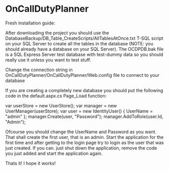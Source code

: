 # OnCallDutyPlanner

Fresh installation guide:

After downloading the project you should use the DatabaseBackup/DB_Table_CreateScripts/AllTablesAtOnce.txt T-SQL script on your SQL Server to create all the tables in the database (NOTE: you should already have a database on your SQL Server).
The OCDPDB.bak file is a SQL Express Server test database with test-dummy data so you should really use it unless you want to test stuff.

Change the connection string in OnCallDutyPlanner/OnCallDutyPlanner/Web.config file to connect to your database

If you are creating a completely new database you should put the following code in the default.aspx.cs Page_Load function:

var userStore = new UserStore<IdentityUser>();
var manager = new UserManager<IdentityUser>(userStore);
var user = new IdentityUser() { UserName = "admin" };
manager.Create(user, "Password");
manager.AddToRole(user.Id, "Admin");

Ofcourse you should change the UserName and Password as you want. That shall create the first user, that is an admin.
Start the application for the first time and after getting to the login page try to login as the user that was just created. If you can. just shut down the application, remove the code you just added and start the application again.

Thats it! I hope it works!
